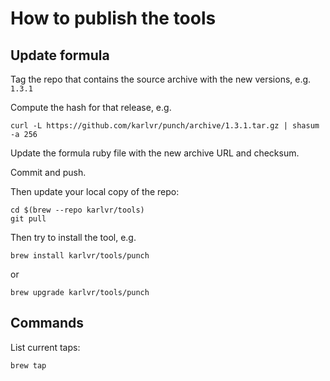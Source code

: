 # How to publish the tools

## Update formula

Tag the repo that contains the source archive with the new versions, e.g. `1.3.1`

Compute the hash for that release, e.g.

```shell
curl -L https://github.com/karlvr/punch/archive/1.3.1.tar.gz | shasum -a 256
```

Update the formula ruby file with the new archive URL and checksum.

Commit and push.

Then update your local copy of the repo:

```shell
cd $(brew --repo karlvr/tools)
git pull
```

Then try to install the tool, e.g.

```shell
brew install karlvr/tools/punch
```

or

```shell
brew upgrade karlvr/tools/punch
```

## Commands

List current taps:

```shell
brew tap
```
